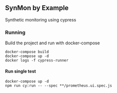 ## SynMon by Example
Synthetic monitoring using cypress

### Running 
Build the project and run with docker-compose
```
docker-compose build
docker-compose up -d
docker logs -f cypress-runner
```



#### Run single test
```
docker-compose up -d
npm run cy:run -- --spec **/prometheus.ui.spec.js
```


